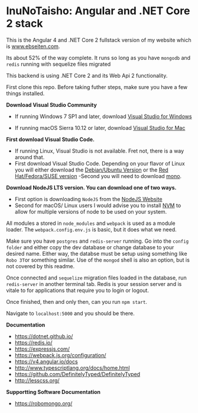 # InuNoTaisho: Angular and .NET Core 2 stack

This is the Angular 4 and .NET Core 2 fullstack version of my website which is www.ebseiten.com.

Its about 52% of the way complete. It runs so long as you have `mongodb` and `redis` running with sequelize files migrated

This backend is using .NET Core 2 and its Web Api 2 functionality.

First clone this repo. Before taking futher steps, make sure you have a few things installed. 

**Download Visual Studio Community**
- If running Windows 7 SP1 and later, download [Visual Studio for Windows](https://www.visualstudio.com/thank-you-downloading-visual-studio/?sku=Community&rel=15)

- If running macOS Sierra 10.12 or later, download [Visual Studio for Mac](https://www.visualstudio.com/thank-you-downloading-visual-studio-mac/?sku=communitymac&rel=15#)


**First download Visual Studio Code.**

- If running Linux, Visual Studio is not available. Fret not, there is a way around that.
- First download Visual Studio Code. Depending on your flavor of Linux you will either download the [Debian/Ubuntu Version](https://code.visualstudio.com/docs/?dv=linux64_deb) or the [Red Hat/Fedora/SUSE version](https://code.visualstudio.com/docs/?dv=linux64_rpm)
-Second you will need to download [mono](https://www.mono-project.com/download/stable/#download-lin).


**Download NodeJS LTS version. You can download one of two ways.**

- First option is downloading `NodeJS` from the [NodeJS Website](https://nodejs.org/en/)
- Second for macOS/ Linux users I would advise you to install [NVM](https://github.com/creationix/nvm) to allow for multiple versions of node to be used on your system.

 All modules a stored in `node_modules` and `webpack` is used as a module loader. The `webpack.config.env.js` is basic, but it does what we need. 

 Make sure you have `postgres` and `redis-server` running. Go into the `config folder` and either copy the 
dev database or change database to your desired name. Either way, the databse must be setup using something like `Robo 3T`or something similar. Use of the `mongod` shell is also an option, but is not covered by this readme.

Once connected and `sequelize` migration files loaded in the database, run `redis-server` in another terminal tab. 
Redis is your session server and is vitale to for applications that require you to login or logout. 

Once finished, then and only then, can you run `npm start`.

Navigate to `localhost:5000` and you should be there. 

**Documentation**
- https://dotnet.github.io/
- https://redis.io/
- https://expressjs.com/
- https://webpack.js.org/configuration/
- https://v4.angular.io/docs
- http://www.typescriptlang.org/docs/home.html
- https://github.com/DefinitelyTyped/DefinitelyTyped
- http://lesscss.org/

**Supportting Software Documentation**
- https://robomongo.org/
